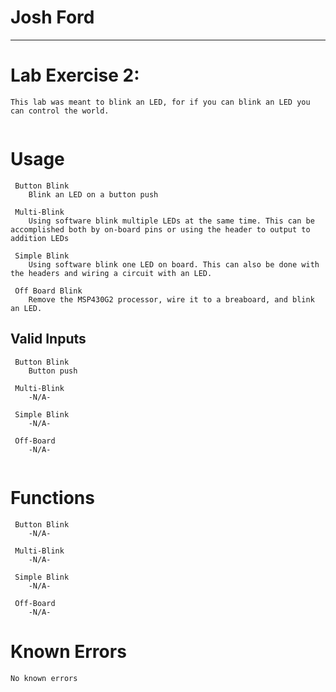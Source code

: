 # Josh Ford
________________________________________________________________________________
#

# Lab Exercise 2: 
```
This lab was meant to blink an LED, for if you can blink an LED you can control the world. 


```

#  Usage

```
 Button Blink
    Blink an LED on a button push
 
 Multi-Blink
    Using software blink multiple LEDs at the same time. This can be accomplished both by on-board pins or using the header to output to      addition LEDs
    
 Simple Blink
    Using software blink one LED on board. This can also be done with the headers and wiring a circuit with an LED.
 
 Off Board Blink
    Remove the MSP430G2 processor, wire it to a breaboard, and blink an LED. 

```

## Valid Inputs

```
 Button Blink
    Button push
 
 Multi-Blink
    -N/A-
 
 Simple Blink
    -N/A-
 
 Off-Board
    -N/A-
 
```

# Functions

```
 Button Blink
    -N/A-
    
 Multi-Blink
    -N/A-
 
 Simple Blink
    -N/A-
 
 Off-Board
    -N/A-
```

# Known Errors
```No known errors```
